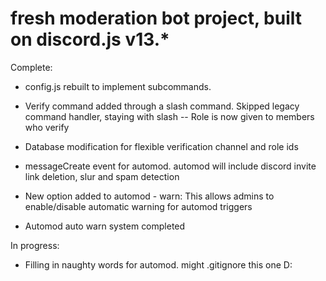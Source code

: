 # fresh moderation bot project, built on discord.js v13.*
Complete: 
- config.js rebuilt to implement subcommands.
- Verify command added through a slash command. Skipped legacy command handler, staying with slash
    -- Role is now given to members who verify
- Database modification for flexible verification channel and role ids
- messageCreate event for automod. automod will include discord invite link deletion, slur and spam detection
- New option added to automod - warn: This allows admins to enable/disable automatic warning for automod triggers

- Automod auto warn system completed

In progress:
- Filling in naughty words for automod. might .gitignore this one D: